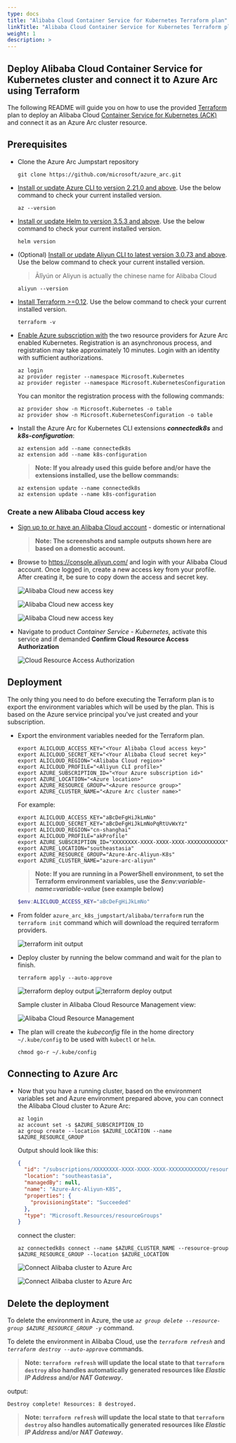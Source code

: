 ```yaml
---
type: docs
title: "Alibaba Cloud Container Service for Kubernetes Terraform plan"
linkTitle: "Alibaba Cloud Container Service for Kubernetes Terraform plan"
weight: 1
description: >
---
```


## Deploy Alibaba Cloud Container Service for Kubernetes cluster and connect it to Azure Arc using Terraform

The following README will guide you on how to use the provided [Terraform](https://www.terraform.io/) plan to deploy an Alibaba Cloud [Container Service for Kubernetes (ACK)](https://www.alibabacloud.com/product/kubernetes) and connect it as an Azure Arc cluster resource.

## Prerequisites

* Clone the Azure Arc Jumpstart repository

  ```shell
  git clone https://github.com/microsoft/azure_arc.git
  ```

* [Install or update Azure CLI to version 2.21.0 and above](https://docs.microsoft.com/en-us/cli/azure/install-azure-cli?view=azure-cli-latest). Use the below command to check your current installed version.

  ```shell
  az --version
  ```

* [Install or update Helm to version 3.5.3 and above](https://helm.sh/docs/intro/install/). Use the below command to check your current installed version.

  ```shell
  helm version
  ```

* (Optional) [Install or update Aliyun CLI to latest version 3.0.73 and above](https://github.com/aliyun/aliyun-cli). Use the below command to check your current installed version.

  > Ālǐyún or Aliyun is actually the chinese name for Alibaba Cloud

  ```shell
  aliyun --version
  ```

* [Install Terraform >=0.12](https://learn.hashicorp.com/terraform/getting-started/install.html). Use the below command to check your current installed version.

  ```shell
  terraform -v
  ```

* [Enable Azure subscription with](https://docs.microsoft.com/en-us/azure/azure-resource-manager/management/resource-providers-and-types#register-resource-provider) the two resource providers for Azure Arc enabled Kubernetes. Registration is an asynchronous process, and registration may take approximately 10 minutes. Login with an identity with sufficient authorizations.

  ```shell
  az login
  az provider register --namespace Microsoft.Kubernetes
  az provider register --namespace Microsoft.KubernetesConfiguration
  ```

  You can monitor the registration process with the following commands:

  ```shell
  az provider show -n Microsoft.Kubernetes -o table
  az provider show -n Microsoft.KubernetesConfiguration -o table
  ```

* Install the Azure Arc for Kubernetes CLI extensions ***connectedk8s*** and ***k8s-configuration***:

  ```shell
  az extension add --name connectedk8s
  az extension add --name k8s-configuration
  ```

  > **Note: If you already used this guide before and/or have the extensions installed, use the bellow commands:**

  ```shell
  az extension update --name connectedk8s
  az extension update --name k8s-configuration
  ```

### Create a new Alibaba Cloud access key

* [Sign up to or have an Alibaba Cloud account](https://www.alibabacloud.com/) - domestic or international

  > **Note: The screenshots and sample outputs shown here are based on a domestic account.**

* Browse to <https://console.aliyun.com/> and login with your Alibaba Cloud account. Once logged in, create a new access key from your profile. After creating it, be sure to copy down the access and secret key.

  ![Alibaba Cloud new access key](./01.png)

  ![Alibaba Cloud new access key](./02.png)

  ![Alibaba Cloud new access key](./03.png)

* Navigate to product *Container Service - Kubernetes*, activate this service and if demanded **Confirm Cloud Resource Access Authorization**

  ![Cloud Resource Access Authorization](./04.png)

## Deployment

The only thing you need to do before executing the Terraform plan is to export the environment variables which will be used by the plan. This is based on the Azure service principal you've just created and your subscription.  

* Export the environment variables needed for the Terraform plan.

  ```shell
  export ALICLOUD_ACCESS_KEY="<Your Alibaba Cloud access key>"
  export ALICLOUD_SECRET_KEY="<Your Alibaba Cloud secret key>"
  export ALICLOUD_REGION="<Alibaba Cloud region>"
  export ALICLOUD_PROFILE="<Aliyun CLI profile>"
  export AZURE_SUBSCRIPTION_ID="<Your Azure subscription id>"
  export AZURE_LOCATION="<Azure location>"
  export AZURE_RESOURCE_GROUP="<Azure resource group>"
  export AZURE_CLUSTER_NAME="<Azure Arc cluster name>"
  ```

  For example:

  ```shell
  export ALICLOUD_ACCESS_KEY="aBcDeFgHiJkLmNo"
  export ALICLOUD_SECRET_KEY="aBcDeFgHiJkLmNoPqRtUvWxYz"
  export ALICLOUD_REGION="cn-shanghai"
  export ALICLOUD_PROFILE="akProfile"
  export AZURE_SUBSCRIPTION_ID="XXXXXXXX-XXXX-XXXX-XXXX-XXXXXXXXXXXX"
  export AZURE_LOCATION="southeastasia"
  export AZURE_RESOURCE_GROUP="Azure-Arc-Aliyun-K8s"
  export AZURE_CLUSTER_NAME="azure-arc-aliyun"
  ```

  > **Note: If you are running in a PowerShell environment, to set the Terraform environment variables, use the _$env:variable-name=variable-value_ (see example below)**

  ```powershell
  $env:ALICLOUD_ACCESS_KEY="aBcDeFgHiJkLmNo"
  ```

* From folder `azure_arc_k8s_jumpstart/alibaba/terraform` run the ```terraform init``` command which will download the required terraform providers.

  ![terraform init output](./05.png)

* Deploy cluster by running the below command and wait for the plan to finish.

  ```shell
  terraform apply --auto-approve
  ```

  ![terraform deploy output](./06.png)
  ![terraform deploy output](./07.png)

  Sample cluster in Alibaba Cloud Resource Management view:

  ![Alibaba Cloud Resource Management](./08.png)

* The plan will create the _kubeconfig_ file in the home directory `~/.kube/config` to be used with `kubectl` or `helm`.

   ```shell
   chmod go-r ~/.kube/config
   ```

## Connecting to Azure Arc

* Now that you have a running cluster, based on the environment variables set and Azure environment prepared above, you can connect the Alibaba Cloud cluster to Azure Arc:

  ```shell
  az login
  az account set -s $AZURE_SUBSCRIPTION_ID
  az group create --location $AZURE_LOCATION --name $AZURE_RESOURCE_GROUP
  ```

  Output should look like this:

  ```json
  {
    "id": "/subscriptions/XXXXXXXX-XXXX-XXXX-XXXX-XXXXXXXXXXXX/resourceGroups/Azure-Arc-Aliyun-K8S",
    "location": "southeastasia",
    "managedBy": null,
    "name": "Azure-Arc-Aliyun-K8S",
    "properties": {
      "provisioningState": "Succeeded"
    },
    "type": "Microsoft.Resources/resourceGroups"
  }
  ```

  connect the cluster:

  ```shell
  az connectedk8s connect --name $AZURE_CLUSTER_NAME --resource-group $AZURE_RESOURCE_GROUP --location $AZURE_LOCATION
  ```

  ![Connect Alibaba cluster to Azure Arc](./09.png)

  ![Connect Alibaba cluster to Azure Arc](./10.png)

## Delete the deployment

To delete the environment in Azure, the use *`az group delete --resource-group $AZURE_RESOURCE_GROUP -y`* command.

To delete the environment in Alibaba Cloud, use the *`terraform refresh`* and *`terraform destroy --auto-approve`* commands.

> **Note: `terraform refresh` will update the local state to that `terraform destroy` also handles automatically generated resources like _Elastic IP Address_ and/or _NAT Gateway_.**

output:

```text
Destroy complete! Resources: 8 destroyed.
```

> **Note: `terraform refresh` will update the local state to that `terraform destroy` also handles automatically generated resources like _Elastic IP Address_ and/or _NAT Gateway_.**
